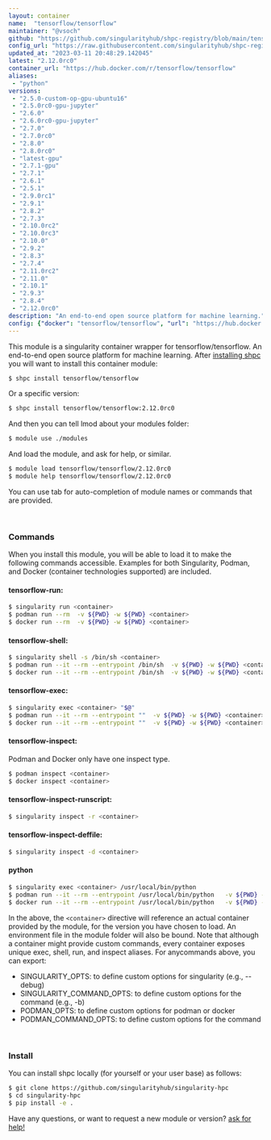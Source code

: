 ```yaml
---
layout: container
name:  "tensorflow/tensorflow"
maintainer: "@vsoch"
github: "https://github.com/singularityhub/shpc-registry/blob/main/tensorflow/tensorflow/container.yaml"
config_url: "https://raw.githubusercontent.com/singularityhub/shpc-registry/main/tensorflow/tensorflow/container.yaml"
updated_at: "2023-03-11 20:48:29.142045"
latest: "2.12.0rc0"
container_url: "https://hub.docker.com/r/tensorflow/tensorflow"
aliases:
 - "python"
versions:
 - "2.5.0-custom-op-gpu-ubuntu16"
 - "2.5.0rc0-gpu-jupyter"
 - "2.6.0"
 - "2.6.0rc0-gpu-jupyter"
 - "2.7.0"
 - "2.7.0rc0"
 - "2.8.0"
 - "2.8.0rc0"
 - "latest-gpu"
 - "2.7.1-gpu"
 - "2.7.1"
 - "2.6.1"
 - "2.5.1"
 - "2.9.0rc1"
 - "2.9.1"
 - "2.8.2"
 - "2.7.3"
 - "2.10.0rc2"
 - "2.10.0rc3"
 - "2.10.0"
 - "2.9.2"
 - "2.8.3"
 - "2.7.4"
 - "2.11.0rc2"
 - "2.11.0"
 - "2.10.1"
 - "2.9.3"
 - "2.8.4"
 - "2.12.0rc0"
description: "An end-to-end open source platform for machine learning."
config: {"docker": "tensorflow/tensorflow", "url": "https://hub.docker.com/r/tensorflow/tensorflow", "maintainer": "@vsoch", "description": "An end-to-end open source platform for machine learning.", "latest": {"2.12.0rc0": "sha256:c4ba8ce589d8651eae169ac6ca33e595e119a2ec626086cf09ce5577db88f95c"}, "tags": {"2.5.0-custom-op-gpu-ubuntu16": "sha256:478bee6f0691b48d74adc3fcffe3e9ececf35df5c02860cc51a2c48b1d92c730", "2.5.0rc0-gpu-jupyter": "sha256:9808e04142b09482bb6b3d1738430ae7472a214dd38e086d41e481b376fa9abd", "2.6.0": "sha256:773d5ce09e4ce003db02740c6a372a8a9f43be2bac23544d8f452bfec5347c53", "2.6.0rc0-gpu-jupyter": "sha256:358b5bf90aaf4e56813ff22f2981d86fab7ddc59552b0be6022ae04d6a9f43c3", "2.7.0": "sha256:31e09cf438a41f12c759cc8cc79c6b0fbb0db5abfc3de8169e916c8c9ac38dc5", "2.7.0rc0": "sha256:abbc457c9b7c0725d7d0db885dbb313db3d0ae25733b083900a508efb672af94", "2.8.0": "sha256:7c01f75d58fadc2cd1109d5baac1925ed131e05925d840b1b49363c794d1c4db", "2.8.0rc0": "sha256:11e5d21a786da523d2f7de530c083d5c72a06e02c8895c84595d107c579027a1", "latest-gpu": "sha256:67f1a7b35fd52bdda071c0cd311655be7477f2bc1b6f27e014b9a57231bd55b3", "2.7.1-gpu": "sha256:581575fc3a736398f0dff9e950f57f2e6d808296267ac98325451a0b1d101dd0", "2.7.1": "sha256:c9940aa904694a1e5dc4ad3add3c933de45091d5b48e37e94993f19d1d213205", "2.6.1": "sha256:8f343633898c500138979065b62ecb50be4a29f8e7adfadd8f0b168d2642eab1", "2.5.1": "sha256:07d837eced57184599f50944a47e10a23584dae666dc93aa9a762b1111651fa7", "2.9.0rc1": "sha256:2faf5970c62fb58bb6a5281bc5467d82bc6765fe0572cc72ccbca78f50d9e0be", "2.9.1": "sha256:a5c8c8995f16c63a9dbb59e586bed2e15dbf1024ac08065aaaad053c5173f83e", "2.8.2": "sha256:5abc48f6a1ccdf73f052fa60939583f96ead8b3a4f33c0ac5ccf1baf13d12786", "2.7.3": "sha256:be6652df4285e5c1781bccc1dea53a0290e380373ba53f8edb41092a4478dc06", "2.10.0rc2": "sha256:f6f27fbcb9f6c6888c96dc2320358830f51278e1210a81aa0f525ae5437df0f3", "2.10.0rc3": "sha256:60f2ff58e65a4e648ffd61ea94455eb1e4331eb88d0927d0344d84970325394d", "2.10.0": "sha256:7f9f23ce2473eb52d17fe1b465c79c3a3604047343e23acc036296f512071bc9", "2.9.2": "sha256:26dca0f464d1d47543ad588efd37c77e59ee95ceca9639077a3db79a35f42632", "2.8.3": "sha256:721c113dcf7473224705035f81c0f320bbd72ef451310fd5f79fafd097f681c8", "2.7.4": "sha256:6edc0e345b2e87af2a41815296fcebda2f3f35ecd4494809218c9afd907f1a78", "2.11.0rc2": "sha256:38030e31a2a4a8b5ef45c4b4afe8b7c355f12f983ddab57291248bea5f90830c", "2.11.0": "sha256:eea5989852623037f354c49404b66761467516b79ab7af26e643b5ac7382c53f", "2.10.1": "sha256:b633084418ec697b275d6cee7da679a76bf8626bfb18188d6a44cdce3482047f", "2.9.3": "sha256:cc93ae477033b20faad24576be5884b17f45eda033a98a3bb8a219790dcef862", "2.8.4": "sha256:932d8676f71b5536c0b3346d4f43cb22bfa400978f8552f250cea63b65b6022d", "2.12.0rc0": "sha256:c4ba8ce589d8651eae169ac6ca33e595e119a2ec626086cf09ce5577db88f95c"}, "filter": ["2[.]*"], "features": {"gpu": true}, "aliases": {"python": "/usr/local/bin/python"}}
---
```


This module is a singularity container wrapper for tensorflow/tensorflow.
An end-to-end open source platform for machine learning.
After [installing shpc](#install) you will want to install this container module:


```bash
$ shpc install tensorflow/tensorflow
```

Or a specific version:

```bash
$ shpc install tensorflow/tensorflow:2.12.0rc0
```

And then you can tell lmod about your modules folder:

```bash
$ module use ./modules
```

And load the module, and ask for help, or similar.

```bash
$ module load tensorflow/tensorflow/2.12.0rc0
$ module help tensorflow/tensorflow/2.12.0rc0
```

You can use tab for auto-completion of module names or commands that are provided.

<br>

### Commands

When you install this module, you will be able to load it to make the following commands accessible.
Examples for both Singularity, Podman, and Docker (container technologies supported) are included.

#### tensorflow-run:

```bash
$ singularity run <container>
$ podman run --rm  -v ${PWD} -w ${PWD} <container>
$ docker run --rm  -v ${PWD} -w ${PWD} <container>
```

#### tensorflow-shell:

```bash
$ singularity shell -s /bin/sh <container>
$ podman run --it --rm --entrypoint /bin/sh  -v ${PWD} -w ${PWD} <container>
$ docker run --it --rm --entrypoint /bin/sh  -v ${PWD} -w ${PWD} <container>
```

#### tensorflow-exec:

```bash
$ singularity exec <container> "$@"
$ podman run --it --rm --entrypoint ""  -v ${PWD} -w ${PWD} <container> "$@"
$ docker run --it --rm --entrypoint ""  -v ${PWD} -w ${PWD} <container> "$@"
```

#### tensorflow-inspect:

Podman and Docker only have one inspect type.

```bash
$ podman inspect <container>
$ docker inspect <container>
```

#### tensorflow-inspect-runscript:

```bash
$ singularity inspect -r <container>
```

#### tensorflow-inspect-deffile:

```bash
$ singularity inspect -d <container>
```


#### python

```bash
$ singularity exec <container> /usr/local/bin/python
$ podman run --it --rm --entrypoint /usr/local/bin/python   -v ${PWD} -w ${PWD} <container> -c " $@"
$ docker run --it --rm --entrypoint /usr/local/bin/python   -v ${PWD} -w ${PWD} <container> -c " $@"
```



In the above, the `<container>` directive will reference an actual container provided
by the module, for the version you have chosen to load. An environment file in the
module folder will also be bound. Note that although a container
might provide custom commands, every container exposes unique exec, shell, run, and
inspect aliases. For anycommands above, you can export:

 - SINGULARITY_OPTS: to define custom options for singularity (e.g., --debug)
 - SINGULARITY_COMMAND_OPTS: to define custom options for the command (e.g., -b)
 - PODMAN_OPTS: to define custom options for podman or docker
 - PODMAN_COMMAND_OPTS: to define custom options for the command

<br>

### Install

You can install shpc locally (for yourself or your user base) as follows:

```bash
$ git clone https://github.com/singularityhub/singularity-hpc
$ cd singularity-hpc
$ pip install -e .
```

Have any questions, or want to request a new module or version? [ask for help!](https://github.com/singularityhub/singularity-hpc/issues)